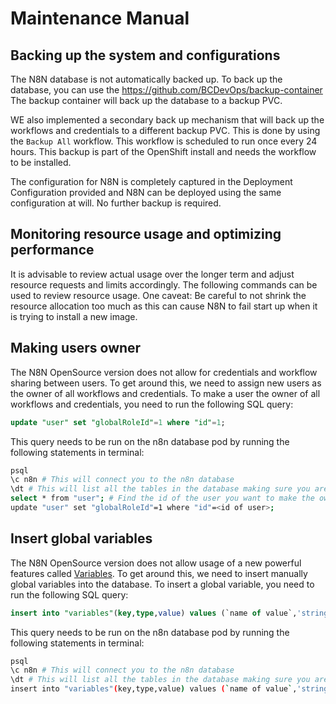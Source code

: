 # Maintenance Manual

## Backing up the system and configurations

The N8N database is not automatically backed up. To back up the database, you can use the https://github.com/BCDevOps/backup-container
The backup container will back up the database to a backup PVC.

WE also implemented a secondary back up mechanism that will back up the workflows and credentials to a different backup PVC. This is done by using the `Backup All` workflow. This workflow is scheduled to run once every 24 hours. This backup is part of the OpenShift install and needs the workflow to be installed.

The configuration for N8N is completely captured in the Deployment Configuration provided and N8N can be deployed using the same configuration at will. No further backup is required.

## Monitoring resource usage and optimizing performance

It is advisable to review actual usage over the longer term and adjust resource requests and limits accordingly. The following commands can be used to review resource usage. One caveat: Be careful to not shrink the resource allocation too much as this can cause N8N to fail start up when it is trying to install a new image.

## Making users owner

The N8N OpenSource version does not allow for credentials and workflow sharing between users. To get around this, we need to assign new users as the owner of all workflows and credentials. To make a user the owner of all workflows and credentials, you need to run the following SQL query:

```sql
update "user" set "globalRoleId"=1 where "id"=1;
```

This query needs to be run on the n8n database pod by running the following statements in terminal:

```bash
psql
\c n8n # This will connect you to the n8n database
\dt # This will list all the tables in the database making sure you are in the right database
select * from "user"; # Find the id of the user you want to make the owner
update "user" set "globalRoleId"=1 where "id"=<id of user>;
```

## Insert global variables

The N8N OpenSource version does not allow usage of a new powerful features called [Variables](https://docs.n8n.io/environments/variables/). To get around this, we need to insert manually global variables into the database. To insert a global variable, you need to run the following SQL query:

```sql
insert into "variables"(key,type,value) values (`name of value`,'string',`content of value`);
```

This query needs to be run on the n8n database pod by running the following statements in terminal:

```bash
psql
\c n8n # This will connect you to the n8n database
\dt # This will list all the tables in the database making sure you are in the right database
insert into "variables"(key,type,value) values (`name of value`,'string',`content of value`);
```

